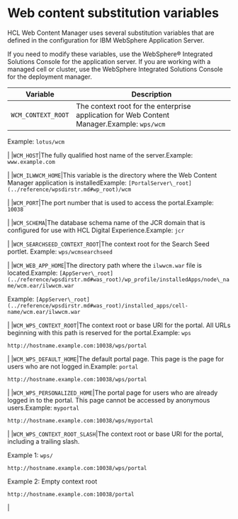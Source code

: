 # Web content substitution variables

HCL Web Content Manager uses several substitution variables that are defined in the configuration for IBM WebSphere Application Server.

If you need to modify these variables, use the WebSphere® Integrated Solutions Console for the application server. If you are working with a managed cell or cluster, use the WebSphere Integrated Solutions Console for the deployment manager.

|Variable|Description|
|--------|-----------|
|`WCM_CONTEXT_ROOT`|The context root for the enterprise application for Web Content Manager.Example: `wps/wcm`

Example: `lotus/wcm`

|
|`WCM_HOST`|The fully qualified host name of the server.Example: `www.example.com`

|
|`WCM_ILWWCM_HOME`|This variable is the directory where the Web Content Manager application is installedExample: `[PortalServer\_root](../reference/wpsdirstr.md#wp_root)/wcm`

|
|`WCM_PORT`|The port number that is used to access the portal.Example: `10038`

|
|`WCM_SCHEMA`|The database schema name of the JCR domain that is configured for use with HCL Digital Experience.Example: `jcr`

|
|`WCM_SEARCHSEED_CONTEXT_ROOT`|The context root for the Search Seed portlet. Example: `wps/wcmsearchseed`

|
|`WCM_WEB_APP_HOME`|The directory path where the `ilwwcm.war` file is located.Example: `[AppServer\_root](../reference/wpsdirstr.md#was_root)/wp_profile/installedApps/node\_name/wcm.ear/ilwwcm.war`

Example: `[AppServer\_root](../reference/wpsdirstr.md#was_root)/installed_apps/cell-name/wcm.ear/ilwwcm.war`

|
|`WCM_WPS_CONTEXT_ROOT`|The context root or base URI for the portal. All URLs beginning with this path is reserved for the portal.Example: `wps`

`http://hostname.example.com:10038/wps/portal`

|
|`WCM_WPS_DEFAULT_HOME`|The default portal page. This page is the page for users who are not logged in.Example: `portal`

`http://hostname.example.com:10038/wps/portal`

|
|`WCM_WPS_PERSONALIZED_HOME`|The portal page for users who are already logged in to the portal. This page cannot be accessed by anonymous users.Example: `myportal`

`http://hostname.example.com:10038/wps/myportal`

|
|`WCM_WPS_CONTEXT_ROOT_SLASH`|The context root or base URI for the portal, including a trailing slash.

 Example 1: `wps/`

 `http://hostname.example.com:10038/wps/portal`

 Example 2: Empty context root

 `http://hostname.example.com:10038/portal`

|


